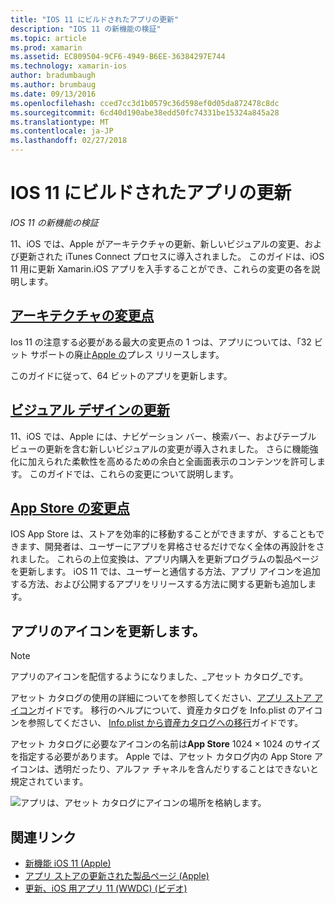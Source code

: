 ```yaml
---
title: "IOS 11 にビルドされたアプリの更新"
description: "IOS 11 の新機能の検証"
ms.topic: article
ms.prod: xamarin
ms.assetid: EC809504-9CF6-4949-B6EE-36384297E744
ms.technology: xamarin-ios
author: bradumbaugh
ms.author: brumbaug
ms.date: 09/13/2016
ms.openlocfilehash: cced7cc3d1b0579c36d598ef0d05da872478c8dc
ms.sourcegitcommit: 6cd40d190abe38edd50fc74331be15324a845a28
ms.translationtype: MT
ms.contentlocale: ja-JP
ms.lasthandoff: 02/27/2018
---
```

# <a name="updating-your-app-to-ios-11"></a>IOS 11 にビルドされたアプリの更新

_IOS 11 の新機能の検証_

11、iOS では、Apple がアーキテクチャの更新、新しいビジュアルの変更、および更新された iTunes Connect プロセスに導入されました。 このガイドは、iOS 11 用に更新 Xamarin.iOS アプリを入手することができ、これらの変更の各を説明します。

## <a name="architecture-changesarchitecture-changesmd"></a>[アーキテクチャの変更点](architecture-changes.md)

Ios 11 の注意する必要がある最大の変更点の 1 つは、アプリについては、「32 ビット サポートの廃止[Apple の](https://developer.apple.com/news/?id=06282017b)プレス リリースします。

このガイドに従って、64 ビットのアプリを更新します。

## <a name="visual-design-updatesvisual-designmd"></a>[ビジュアル デザインの更新](visual-design.md)

11、iOS では、Apple には、ナビゲーション バー、検索バー、およびテーブル ビューの更新を含む新しいビジュアルの変更が導入されました。 さらに機能強化に加えられた柔軟性を高めるための余白と全画面表示のコンテンツを許可します。 このガイドでは、これらの変更について説明します。

## <a name="app-store-changesapp-store-changesmd"></a>[App Store の変更点](app-store-changes.md)

IOS App Store は、ストアを効率的に移動することができますが、することもできます、開発者は、ユーザーにアプリを昇格させるだけでなく全体の再設計をされました。 これらの上位変換は、アプリ内購入を更新プログラムの製品ページを更新します。 iOS 11 では、ユーザーと通信する方法、アプリ アイコンを追加する方法、および公開するアプリをリリースする方法に関する更新も追加します。

## <a name="app-icon-updates"></a>アプリのアイコンを更新します。

> [!NOTE]
> アプリのアイコンを配信するようになりました、_アセット カタログ_です。 

アセット カタログの使用の詳細についてを参照してください、[アプリ ストア アイコン](~/ios/app-fundamentals/images-icons/app-store-icon.md)ガイドです。 移行のヘルプについて、資産カタログを Info.plist のアイコンを参照してください、 [Info.plist から資産カタログへの移行](~/ios/app-fundamentals/images-icons/app-icons.md)ガイドです。

アセット カタログに必要なアイコンの名前は**App Store** 1024 × 1024 のサイズを指定する必要があります。 Apple では、アセット カタログ内の App Store アイコンは、透明だったり、アルファ チャネルを含んだりすることはできないと規定されています。

![アプリは、アセット カタログにアイコンの場所を格納します。](images/image1.png)

## <a name="related-links"></a>関連リンク

- [新機能 iOS 11 (Apple)](https://developer.apple.com/ios/)
- [アプリ ストアの更新された製品ページ (Apple)](https://developer.apple.com/app-store/product-page/)
- [更新、iOS 用アプリ 11 (WWDC) (ビデオ)](https://developer.apple.com/videos/play/wwdc2017/204/)
